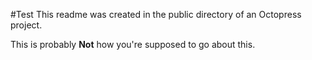 #Test
This readme was created in the public directory of an Octopress project.

This is probably **Not** how you're supposed to go about this.
